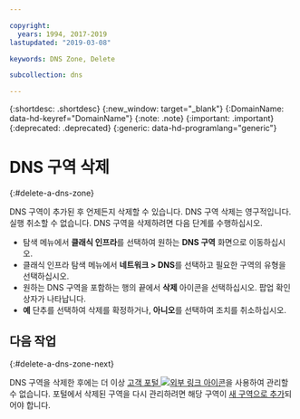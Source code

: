 ```yaml
---

copyright:
  years: 1994, 2017-2019
lastupdated: "2019-03-08"

keywords: DNS Zone, Delete

subcollection: dns

---
```



{:shortdesc: .shortdesc}
{:new_window: target="_blank"}
{:DomainName: data-hd-keyref="DomainName"}
{:note: .note}
{:important: .important}
{:deprecated: .deprecated}
{:generic: data-hd-programlang="generic"}

# DNS 구역 삭제
{:#delete-a-dns-zone}

DNS 구역이 추가된 후 언제든지 삭제할 수 있습니다. DNS 구역 삭제는 영구적입니다. 실행 취소할 수 없습니다. DNS 구역을 삭제하려면 다음 단계를 수행하십시오.

* 탐색 메뉴에서 **클래식 인프라**를 선택하여 원하는 **DNS 구역** 화면으로 이동하십시오. 
* 클래식 인프라 탐색 메뉴에서 **네트워크 > DNS**를 선택하고 필요한 구역의 유형을 선택하십시오.
* 원하는 DNS 구역을 포함하는 행의 끝에서 **삭제** 아이콘을 선택하십시오. 팝업 확인 상자가 나타납니다.
* **예** 단추를 선택하여 삭제를 확정하거나, **아니오**를 선택하여 조치를 취소하십시오.

## 다음 작업
{:#delete-a-dns-zone-next}

DNS 구역을 삭제한 후에는 더 이상 [고객 포털 ![외부 링크 아이콘](../../icons/launch-glyph.svg "외부 링크 아이콘")](https://{DomainName}/)을 사용하여 관리할 수 없습니다. 포털에서 삭제된 구역을 다시 관리하려면 해당 구역이 [새 구역으로 추가](/docs/infrastructure/dns?topic=dns-add-a-dns-zone)되어야 합니다.
